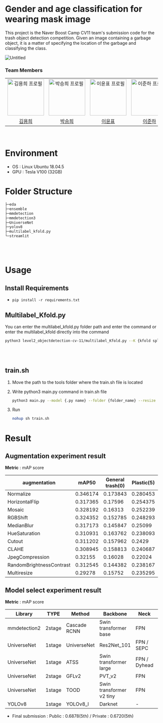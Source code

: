 # Gender and age classification for wearing mask image
This project is the Naver Boost Camp CV11 team's submission code for the trash object detection competition.
Given an image containing a garbage object, it is a matter of specifying the location of the garbage and classifying the class.

![Untitled](https://user-images.githubusercontent.com/77565951/206111215-d4dc677e-1ba5-4e37-99ee-50a1c5b40f58.png)

### Team Members

<div align="center">
  <table>
    <tr>
      <td align="center">
        <a href="https://github.com/hykhhijk">
            <img src="https://avatars.githubusercontent.com/u/58303938?v=4" alt="김용희 프로필" width=120 height=120 />
        </a>
      </td>
      <td align="center">
        <a href="https://github.com/HipJaengYiCat">
          <img src="https://avatars.githubusercontent.com/u/78784633?v=4" alt="박승희 프로필" width=120 height=120 />
        </a>
      </td>
      <td align="center">
        <a href="https://github.com/imsmile2000">
          <img src="https://avatars.githubusercontent.com/u/69185594?v=4" alt="이윤표 프로필" width=120 height=120 />
        </a>
      </td>
      <td align="center">
        <a href="https://github.com/junha-lee">
          <img src="https://avatars.githubusercontent.com/u/44857783?v=4" alt="이준하 프로필" width=120 height=120 />
        </a>
      </td>
      <td align="center">
        <a href="https://github.com/JaiyoungJoo">
          <img src="https://avatars.githubusercontent.com/u/103994779?v=4" alt="주재영 프로필" width=120 height=120 />
        </a>
      </td>
    </tr>
    <tr>
      <td align="center">
        <a href="https://github.com/hykhhijk">
          김용희
        </a>
      </td>
      <td align="center">
        <a href="https://github.com/HipJaengYiCat">
          박승희
        </a>
      </td>
      <td align="center">
        <a href="https://github.com/imsmile2000">
          이윤표
        </a>
      </td>
      <td align="center">
        <a href="https://github.com/junha-lee">
          이준하
        </a>
      </td>
      <td align="center">
        <a href="https://github.com/JaiyoungJoo">
          주재영
        </a>
      </td>
    </tr>
  </table>
</div>

<br/>
<div id="5"></div>
 
# Environment
- OS : Linux Ubuntu 18.04.5
- GPU : Tesla V100 (32GB)


# Folder Structure
```bash
├─eda
├─ensemble
├─mmdetection
├─mmdetection3
├─UniverseNet
├─yolov8
├─multilabel_kfold.py
└─streamlit
```
<br></br>

# Usage

## Install Requirements

- `pip install -r requirements.txt`


## Multilabel_Kfold.py

You can enter the multilabel_kfold.py folder path and enter the command or enter the multilabel_kfold directly into the command
```bash
python3 level2_objectdetection-cv-11/multilabel_Kfold.py --K {kfold split count}
```
<br></br>

## train.sh
1. Move the path to the tools folder where the train.sh file is located

2. Write python3 main.py command in train.sh file
    ```bash
    python3 main.py --model {.py name} --folder {folder_name} --resize {size} --max_epoch {epoch} --inference_epoch {best/latest}
    ```

3. Run
    ```bash
    nohup sh train.sh
    ```


# Result

## Augmentation experiment result
**Metric** : mAP score

| augmentation | mAP50 | General trash(0) | Plastic(5) | total |
| --- | --- | --- | --- | --- |
| Normalize | 0.346174 | 0.173843 | 0.280453 | 0.80047 |
| HorizontalFlip | 0.317365 | 0.17596 | 0.254375 | 0.7477 |
| Mosaic | 0.328192 | 0.16313 | 0.252239 | 0.743561 |
| RGBShift | 0.324352 | 0.152785 | 0.248293 | 0.72543 |
| MedianBlur | 0.317173 | 0.145847 | 0.25099 | 0.71401 |
| HueSaturation | 0.310931 | 0.163762 | 0.238093 | 0.712786 |
| Cutout | 0.311202 | 0.157962 | 0.2429 | 0.712064 |
| CLAHE | 0.308945 | 0.158813 | 0.240687 | 0.708445 |
| JpegCompression | 0.32155 | 0.16028 | 0.22024 | 0.70207 |
| RandomBrightnessContrast | 0.312545 | 0.144382 | 0.238167 | 0.695094 |
| Multiresize | 0.29278 | 0.15752 | 0.235295 | 0.685595 |

## Model select experiment result
**Metric** : mAP score

| Library | TYPE | Method | Backbone | Neck | Datasets | Scheduler | Runtime | Optimizer | mAP(public) |
| --- | --- | --- | --- | --- | --- | --- | --- | --- | --- |
| mmdetection2 | 2stage | Cascade RCNN | Swin transformer base | FPN | albu_coco_detection | schedule | default_runtime | AdamW | 0.6671 |
| UniverseNet | 1stage | UniverseNet | Res2Net_101 | FPN / SEPC | albu_coco_detection | schedule_20e | default_runtime | AdamW | 0.61 |
| UniverseNet | 1stage | ATSS | Swin transformer large | FPN / Dyhead | albu_coco_detection | schedule_20e | default_runtime | AdamW | 0.6237 |
| UniverseNet | 2stage | GFLv2 | PVT_v2 | FPN | albu_coco_detection | schedule_2x | default_runtime | SGD | 0.5693 |
| UniverseNet | 1stage | TOOD | Swin transformer v2 tiny | FPN | albu_coco_detection | schedule_1x | default_runtime | AdamW | 0.54 |
| YOLOv8 | 1stage | YOLOv8_l | Darknet | - | recycle.yaml | - | - | - | 0.3822 |


- Final submission : Public : 0.6878(5th) / Private : 0.6720(5th)
